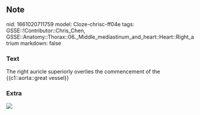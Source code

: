## Note
nid: 1661020711759
model: Cloze-chrisc-ff04e
tags: GSSE::!Contributor::Chris_Chen, GSSE::Anatomy::Thorax::06._Middle_mediastinum_and_heart::Heart::Right_atrium
markdown: false

### Text
<div class='toggle'>
  The right auricle superiorly overlies the commencement of the
  {{c1::aorta::great vessel}}
</div>

### Extra
<img src="paste-3ca60dda3bcb68f88d7acbe4741335f5e813422f.png">
